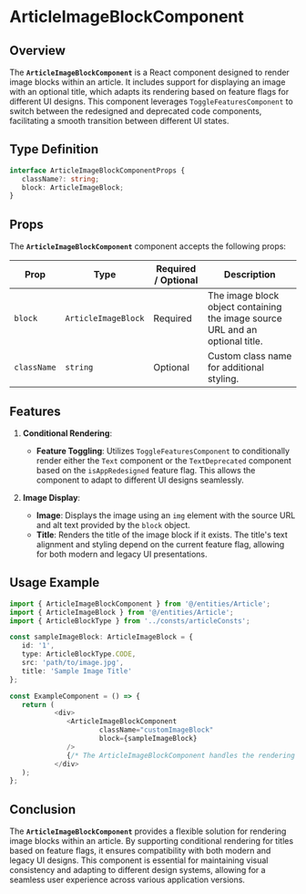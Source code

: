 # ArticleImageBlockComponent

## Overview
The **`ArticleImageBlockComponent`**  is a React component designed to render image blocks within an article. It includes support for displaying an image with an optional title, which adapts its rendering based on feature flags for different UI designs.
This component leverages `ToggleFeaturesComponent` to switch between the redesigned and deprecated code components, facilitating a smooth transition between different UI states.

## Type Definition 
```typescript
interface ArticleImageBlockComponentProps {
   className?: string;
   block: ArticleImageBlock;
}
```

## Props
The **`ArticleImageBlockComponent`** component accepts the following props:

| Prop       | Type      | Required / Optional | Description                                                                   |
|------------|-----------|----------------------|-------------------------------------------------------------------------------|
| `block` | `ArticleImageBlock` | Required            | The image block object containing the image source URL and an optional title. |
| `className` | `string`  | Optional             | Custom class name for additional styling.                                     |

## Features
1. **Conditional Rendering**:
   - **Feature Toggling**: Utilizes `ToggleFeaturesComponent` to conditionally render either the `Text` component or the `TextDeprecated` component based on the `isAppRedesigned` feature flag.  This allows the component to adapt to different UI designs seamlessly.

2. **Image Display**:
   - **Image**: Displays the image using an `img` element with the source URL and alt text provided by the `block` object.
   - **Title**: Renders the title of the image block if it exists. The title's text alignment and styling depend on the current feature flag, allowing for both modern and legacy UI presentations.

## Usage Example
```typescript jsx
import { ArticleImageBlockComponent } from '@/entities/Article';
import { ArticleImageBlock } from '@/entities/Article';
import { ArticleBlockType } from '../consts/articleConsts';

const sampleImageBlock: ArticleImageBlock = {
   id: '1',
   type: ArticleBlockType.CODE,
   src: 'path/to/image.jpg',
   title: 'Sample Image Title'
};

const ExampleComponent = () => {
   return (
           <div>
              <ArticleImageBlockComponent
                      className="customImageBlock"
                      block={sampleImageBlock}
              />
              {/* The ArticleImageBlockComponent handles the rendering of images with optional titles and adapts to different UI states */}
           </div>
   );
};
```

## Conclusion
The **`ArticleImageBlockComponent`** provides a flexible solution for rendering image blocks within an article. By supporting conditional rendering for titles based on feature flags, it ensures compatibility with both modern and legacy UI designs. This component is essential for maintaining visual consistency and adapting to different design systems, allowing for a seamless user experience across various application versions.
